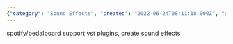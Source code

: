 ```yaml
---
{"category": "Sound Effects", "created": "2022-06-24T08:11:18.000Z", "date": "2022-06-24 08:11:18", "description": "The article discusses a project called 'Sound Effects', which is associated with Spotify's pedalboard feature. This project offers support for VST plugins and allows users to create custom sound effects, enhancing their music listening experience.", "modified": "2022-08-18T16:11:13.867Z", "tags": ["music generation", "sound effects", "stub", "VST"], "title": "Sound Effects"}
---
```

spotify/pedalboard
support vst plugins, create sound effects